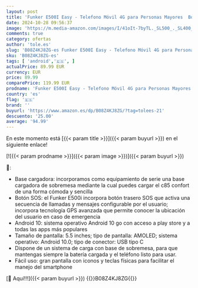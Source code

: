 ```yaml
---
layout: post
title: 'Funker E500I Easy - Telefono Móvil 4G para Personas Mayores  Botón SOS Base de Carga  Iconos XXL  Pantalla de 5.5” Pulgadas HD  16 GB de Memoria Ampliable  Android 10  Negro '
date: 2024-10-28 09:56:37
image: 'https://m.media-amazon.com/images/I/41oIt-7byTL._SL500_._SL400_.jpg'
comments: true
category: ofertas
author: 'tole.es'
slug: 'B08Z4KJ8ZG-es Funker E500I Easy - Telefono Móvil 4G para Personas...'
sku: 'B08Z4KJ8ZG-es'
tags: [ 'android','🇪🇸', ]
actualPrice: 89.99 EUR
currency: EUR
price: 89.99
comparePrice: 119.99 EUR
prodname: 'Funker E500I Easy - Telefono Móvil 4G para Personas Mayores  Botón SOS Base de Carga  Iconos XXL  Pantalla de 5.5” Pulgadas HD  16 GB de Memoria Ampliable  Android 10  Negro '
country: 'es'
flag: '🇪🇸'
brand: ''
buyurl: 'https://www.amazon.es/dp/B08Z4KJ8ZG/?tag=tolees-21'
descuento: '25.00'
average: '94.99'
---
```


En este momento está [{{< param title >}}]({{< param buyurl >}}) en el siguiente enlace!

[![{{< param prodname >}}]({{< param image >}})]({{< param buyurl >}})

🔎:

- Base cargadora: incorporamos como equipamiento de serie una base cargadora de sobremesa mediante la cual puedes cargar el c85 confort de una forma cómoda y sencilla
- Botón SOS: el Funker E500i incorpora botón trasero SOS que activa una secuencia de llamadas y mensajes configurable por el usuario; incorpora tecnología GPS avanzada que permite conocer la ubicación del usuario en caso de emergencia
- Android 10: sistema operativo Android 10 go con acceso a play store y a todas las apps más populares
- Tamaño de pantalla: 5.5 inches; tipo de pantalla: AMOLED; sistema operativo: Android 10.0; tipo de conector: USB tipo C
- Dispone de un sistema de carga con base de sobremesa, para que mantengas siempre la batería cargada y el teléfono listo para usar.
- Fácil uso: gran pantalla con iconos y teclas físicas para facilitar el manejo del smartphone

[🛒 Aquí!!!]({{< param buyurl >}})
{{<world>}}B08Z4KJ8ZG{{</world>}}
